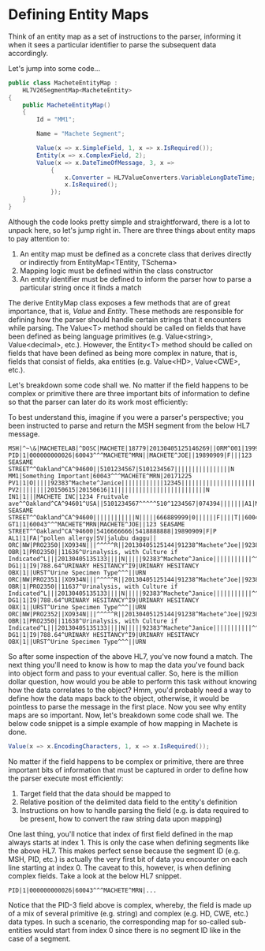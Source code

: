 # Defining Entity Maps

Think of an entity map as a set of instructions to the parser, informing it when it sees a particular identifier to parse the subsequent data accordingly.

Let's jump into some code...

```csharp
public class MacheteEntityMap :
    HL7V26SegmentMap<MacheteEntity>
{
    public MacheteEntityMap()
    {
        Id = "MM1";

        Name = "Machete Segment";

        Value(x => x.SimpleField, 1, x => x.IsRequired());
        Entity(x => x.ComplexField, 2);
        Value(x => x.DateTimeOfMessage, 3, x =>
            {
                x.Converter = HL7ValueConverters.VariableLongDateTime;
                x.IsRequired();
            });
    }
}
```

Although the code looks pretty simple and straightforward, there is a lot to unpack here, so let's jump right in. There are three things about entity maps to pay attention to:

1. An entity map must be defined as a concrete class that derives directly or indirectly from EntityMap&lt;TEntity, TSchema&gt;
2. Mapping logic must be defined within the class constructor
3. An entity identifier must be defined to inform the parser how to parse a particular string once it finds a match

The derive EntityMap class exposes a few methods that are of great importance, that is, _Value_ and _Entity_. These methods are responsible for defining how the parser should handle certain strings that it encounters while parsing. The Value&lt;T&gt; method should be called on fields that have been defined as being language primitives \(e.g. Value&lt;string&gt;, Value&lt;decimal&gt;, etc.\). However, the Entity&lt;T&gt; method should be called on fields that have been defined as being more complex in nature, that is, fields that consist of fields, aka entities \(e.g. Value&lt;HD&gt;, Value&lt;CWE&gt;,  etc.\).

Let's breakdown some code shall we. No matter if the field happens to be complex or primitive there are three important bits of information to define so that the parser can later do its work most efficiently:

To best understand this, imagine if you were a parser's perspective; you been instructed to parse and return the MSH segment from the below HL7 message.

```
MSH|^~\&|MACHETELAB|^DOSC|MACHETE|18779|20130405125146269||ORM^O01|1999077678|P|2.3|||AL|AL
PID|1|000000000026|60043^^^MACHETE^MRN||MACHETE^JOE||19890909|F|||123 SEASAME STREET^^Oakland^CA^94600||5101234567|5101234567||||||||||||||||N
MM1|Something Important|60043^^^MACHETE^MRN|20171225
PV1|1|O|||||92383^Machete^Janice||||||||||||12345|||||||||||||||||||||||||201304051104
PV2||||||||20150615|20150616|1||||||||||||||||||||||||||N
IN1|1|||MACHETE INC|1234 Fruitvale ave^^Oakland^CA^94601^USA||5101234567^^^^^510^1234567|074394|||||||A1|MACHETE^JOE||19890909|123 SEASAME STREET^^Oakland^CA^94600||||||||||||N|||||666889999|0||||||F||||T||60043^^^MACHETE^MRN
GT1|1|60043^^^MACHETE^MRN|MACHETE^JOE||123 SEASAME STREET^^Oakland^CA^94600|5416666666|5418888888|19890909|F|P
AL1|1|FA|^pollen allergy|SV|jalubu daggu||
ORC|NW|PRO2350||XO934N|||^^^^^R||20130405125144|91238^Machete^Joe||92383^Machete^Janice
OBR|1|PRO2350||11636^Urinalysis, with Culture if Indicated^L|||20130405135133||||N|||||92383^Machete^Janice|||||||||||^^^^^R
DG1|1|I9|788.64^URINARY HESITANCY^I9|URINARY HESITANCY
OBX|1||URST^Urine Specimen Type^^^||URN
ORC|NW|PRO2351||XO934N|||^^^^^R||20130405125144|91238^Machete^Joe||92383^Machete^Janice
OBR|1|PRO2350||11637^Urinalysis, with Culture if Indicated^L|||20130405135133||||N|||||92383^Machete^Janice|||||||||||^^^^^R
DG1|1|I9|788.64^URINARY HESITANCY^I9|URINARY HESITANCY
OBX|1||URST^Urine Specimen Type^^^||URN
ORC|NW|PRO2352||XO934N|||^^^^^R||20130405125144|91238^Machete^Joe||92383^Machete^Janice
OBR|1|PRO2350||11638^Urinalysis, with Culture if Indicated^L|||20130405135133||||N|||||92383^Machete^Janice|||||||||||^^^^^R
DG1|1|I9|788.64^URINARY HESITANCY^I9|URINARY HESITANCY
OBX|1||URST^Urine Specimen Type^^^||URN
```

So after some inspection of the above HL7, you've now found a match. The next thing you'll need to know is how to map the data you've found back into object form and pass to your eventual caller. So, here is the million dollar question, how would you be able to perform this task without knowing how the data correlates to the object? Hmm, you'd probably need a way to define how the data maps back to the object, otherwise, it would be pointless to parse the message in the first place. Now you see why entity maps are so important. Now, let's breakdown some code shall we. The below code snippet is a simple example of how mapping in Machete is done.

```csharp
Value(x => x.EncodingCharacters, 1, x => x.IsRequired());
```

No matter if the field happens to be complex or primitive, there are three important bits of information that must be captured in order to define how the parser execute most efficiently:

1. Target field that the data should be mapped to
2. Relative position of the delimited data field to the entity's definition
3. Instructions on how to handle parsing the field \(e.g. is data required to be present, how to convert the raw string data upon mapping\)

One last thing, you'll notice that index of first field defined in the map always starts at index 1. This is only the case when defining segments like the above HL7. This makes perfect sense because the segment ID \(e.g. MSH, PID, etc.\) is actually the very first bit of data you encounter on each line starting at index 0. The caveat to this, however, is when defining complex fields. Take a look at the below HL7 snippet.

```
PID|1|000000000026|60043^^^MACHETE^MRN|...
```

Notice that the PID-3 field above is complex, whereby, the field is made up of a mix of several primitive \(e.g. string\) and complex \(e.g. HD, CWE, etc.\) data types. In such a scenario, the corresponding map for so-called sub-entities would start from index 0 since there is no segment ID like in the case of a segment.

